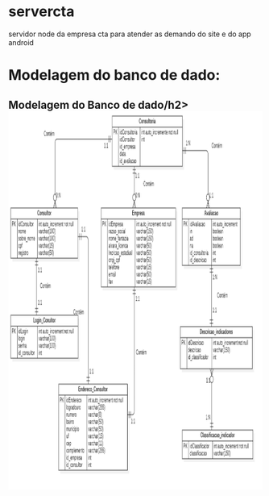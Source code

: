 # servercta
servidor node da empresa cta para atender as demando do site e do app android </br>
<h1>Modelagem do banco de dado:</h1>
</div>
    <h2>Modelagem do Banco de dado/h2>
    </br>
    <div float="left">
     <img src="https://github.com/jnojair2010/servercta/blob/main/imagens/modelagem_banco_dado.png" alt="Smiley face" width="950" height="750" style="vertical-align:middle">
  </div>
